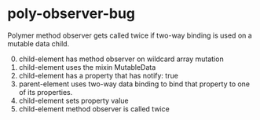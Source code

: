 # poly-observer-bug
Polymer method observer gets called twice if two-way binding is used on a mutable data child.

0) child-element has method observer on wildcard array mutation
1) child-element uses the mixin MutableData
2) child-element has a property that has notify: true
3) parent-element uses two-way data binding to bind that property to one of its properties.
4) child-element sets property value
5) child-element method observer is called twice
